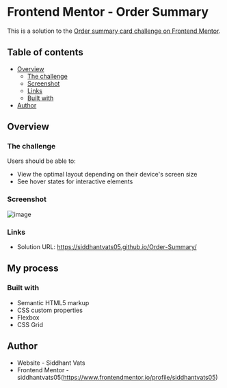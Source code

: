 # Frontend Mentor - Order Summary

This is a solution to the [Order summary card challenge on Frontend Mentor](https://www.frontendmentor.io/challenges/order-summary-component-QlPmajDUj). 
## Table of contents

- [Overview](#overview)
  - [The challenge](#the-challenge)
  - [Screenshot](#screenshot)
  - [Links](#links)
  - [Built with](#built-with)
- [Author](#author)

## Overview

### The challenge

Users should be able to:

- View the optimal layout depending on their device's screen size
- See hover states for interactive elements

### Screenshot
![image](https://user-images.githubusercontent.com/98140422/152790282-0163506d-eccc-43e8-b779-c86c422e099f.png)


### Links

- Solution URL: https://siddhantvats05.github.io/Order-Summary/

## My process

### Built with

- Semantic HTML5 markup
- CSS custom properties
- Flexbox
- CSS Grid


## Author

- Website - Siddhant Vats
- Frontend Mentor - siddhantvats05(https://www.frontendmentor.io/profile/siddhantvats05)

